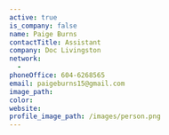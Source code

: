 ```yaml
---
active: true
is_company: false
name: Paige Burns
contactTitle: Assistant
company: Doc Livingston
network:
  -
phoneOffice: 604-6268565
email: paigeburns15@gmail.com
image_path:
color:
website:
profile_image_path: /images/person.png
---
```



